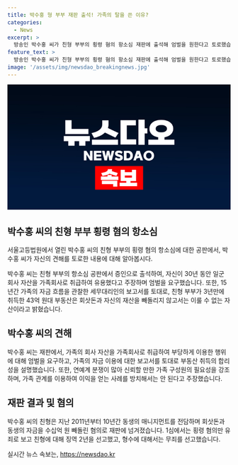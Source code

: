 ```yaml
---
title: 박수홍 형 부부 재판 출석! 가족의 탈을 쓴 이유?
categories:
  - News
excerpt: >
  방송인 박수홍 씨가 친형 부부의 횡령 혐의 항소심 재판에 출석해 엄벌을 원한다고 토로했습니다. 박 씨는 서울고등법원 공판에서 30년간 일군 회사 자산을 가족회사라는 이유로 마음대로 유용했다며 친형 부부의 행동을 비판했습니다. 또한, 친형 부부가 취득한 43억 원대 부동산은 회삿돈과 자신의 재산으로 설명하며 혐의를 부인했습니다. 공판에서 형에게 관리를 일임한 이유 등을 설명하며, 가족의 탈을 쓰고 이익만 취하는 행위를 비판하며 자신의 주장을 강조했습니다.
feature_text: >
  방송인 박수홍 씨가 친형 부부의 횡령 혐의 항소심 재판에 출석해 엄벌을 원한다고 토로했습니다. 박 씨는 서울고등법원 공판에서 30년간 일군 회사 자산을 가족회사라는 이유로 마음대로 유용했다며 친형 부부의 행동을 비판했습니다. 또한, 친형 부부가 취득한 43억 원대 부동산은 회삿돈과 자신의 재산으로 설명하며 혐의를 부인했습니다. 공판에서 형에게 관리를 일임한 이유 등을 설명하며, 가족의 탈을 쓰고 이익만 취하는 행위를 비판하며 자신의 주장을 강조했습니다.
image: '/assets/img/newsdao_breakingnews.jpg'
---
```


<p><img src="/assets/img/newsdao_breakingnews.jpg" alt="cryptoinkorea 속보" /></p>

<h2 data-ke-size="size26">박수홍 씨의 친형 부부 횡령 혐의 항소심</h2>

<p>서울고등법원에서 열린 박수홍 씨의 친형 부부의 횡령 혐의 항소심에 대한 공판에서, 박수홍 씨가 자신의 견해를 토로한 내용에 대해 알아봅시다.</p>

<p data-ke-size="size16">박수홍 씨는 친형 부부의 항소심 공판에서 증인으로 출석하여, 자신이 30년 동안 일군 회사 자산을 가족회사로 취급하여 유용했다고 주장하며 엄벌을 요구했습니다. 또한, 15년간 가족의 자금 흐름을 관찰한 세무대리인의 보고서를 토대로, 친형 부부가 3년만에 취득한 43억 원대 부동산은 회삿돈과 자신의 재산을 빼돌리지 않고서는 이룰 수 없는 자산이라고 밝혔습니다.</p>

<h2 data-ke-size="size26">박수홍 씨의 견해</h2>

<p data-ke-size="size16">박수홍 씨는 재판에서, 가족의 회사 자산을 가족회사로 취급하여 부당하게 이용한 행위에 대해 엄벌을 요구하고, 가족의 자금 이용에 대한 보고서를 토대로 부동산 취득의 합리성을 설명했습니다. 또한, 연예계 분쟁이 많아 신뢰할 만한 가족 구성원의 필요성을 강조하며, 가족 관계를 이용하여 이익을 얻는 사례를 방치해서는 안 된다고 주장했습니다.</p>

<h2 data-ke-size="size26">재판 결과 및 혐의</h2>

<p data-ke-size="size16">박수홍 씨의 친형은 지난 2011년부터 10년간 동생의 매니지먼트를 전담하며 회삿돈과 동생의 자금을 수십억 원 빼돌린 혐의로 재판에 넘겨졌습니다. 1심에서는 횡령 혐의만 유죄로 보고 친형에 대해 징역 2년을 선고했고, 형수에 대해서는 무죄를 선고했습니다.</p>
실시간 뉴스 속보는, <a href="https://newsdao.kr" rel="dofollow">https://newsdao.kr</a>


